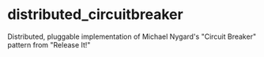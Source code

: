 # distributed_circuitbreaker
Distributed, pluggable implementation of Michael Nygard's "Circuit Breaker" pattern from "Release It!"
